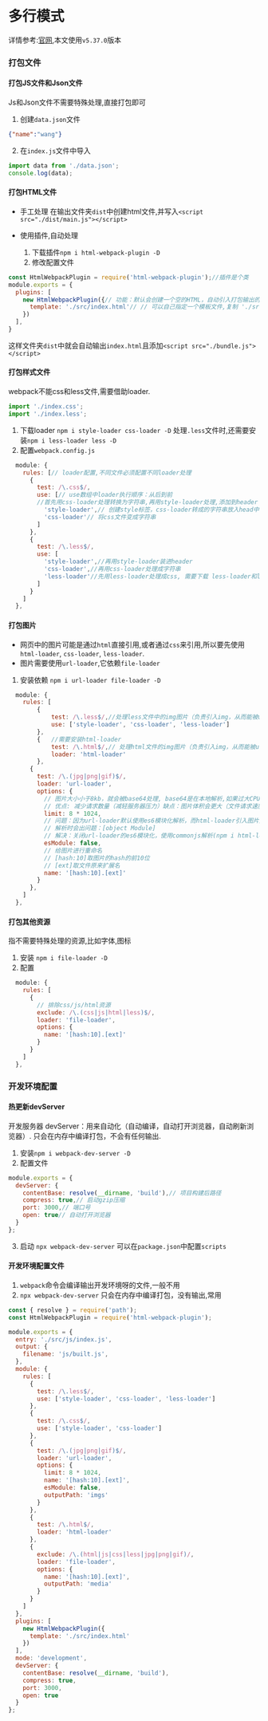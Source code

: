 # 多行模式


详情参考:[官网](https://webpack.docschina.org/),本文使用`v5.37.0`版本
<!--more-->
### 打包文件
#### 打包JS文件和Json文件
Js和Json文件不需要特殊处理,直接打包即可
1. 创建`data.json`文件
```json
{"name":"wang"}
```
2. 在`index.js`文件中导入
```javascript
import data from './data.json';
console.log(data);
```

#### 打包HTML文件
- 手工处理
在输出文件夹`dist`中创建html文件,并写入`<script src="./dist/main.js"></script>`

- 使用插件,自动处理
    1. 下载插件`npm i html-webpack-plugin -D`
    2. 修改配置文件

```js
const HtmlWebpackPlugin = require('html-webpack-plugin');//插件是个类
module.exports = {
  plugins: [
    new HtmlWebpackPlugin({// 功能：默认会创建一个空的HTML，自动引入打包输出的所有资源（JS/CSS）
      template: './src/index.html'// // 可以自己指定一个模板文件,复制 './src/index.html'文件,并自动引入打包输出的所有资源（JS/CSS）
    })
  ],
}
```
这样文件夹`dist`中就会自动输出`index.html`且添加`<script src="./bundle.js"></script>`



#### 打包样式文件
webpack不能css和less文件,需要借助loader.
```js
import './index.css';
import './index.less';
```
1. 下载loader
`npm i style-loader css-loader -D`
处理`.less`文件时,还需要安装`npm i less-loader less -D`
2. 配置`webpack.config.js`

```js
  module: {
    rules: [// loader配置,不同文件必须配置不同loader处理
      {
        test: /\.css$/,
        use: [// use数组中loader执行顺序：从后到前
        //首先用css-loader处理转换为字符串,再用style-loader处理,添加到header
          'style-loader',// 创建style标签，css-loader转成的字符串放入head中
          'css-loader'// 将css文件变成字符串
        ]
      },
      {
        test: /\.less$/,
        use: [
          'style-loader',//再用style-loader装进header
          'css-loader',//再用css-loader处理成字符串
          'less-loader'//先用less-loader处理成css, 需要下载 less-loader和less
        ]
      }
    ]
  },
```
#### 打包图片
- 网页中的图片可能是通过`html`直接引用,或者通过`css`来引用,所以要先使用`html-loader`, `css-loader`, `less-loader`.
- 图片需要使用`url-loader`,它依赖`file-loader`

1. 安装依赖
`npm i url-loader file-loader -D`

```js
  module: {
    rules: [
        {
            test: /\.less$/,//处理less文件中的img图片（负责引入img，从而能被url-loader进行处理）
            use: ['style-loader', 'css-loader', 'less-loader']
        },
        {   //需要安装html-loader
            test: /\.html$/,// 处理html文件的img图片（负责引入img，从而能被url-loader进行处理）
            loader: 'html-loader'
        },
      {
        test: /\.(jpg|png|gif)$/,
        loader: 'url-loader',
        options: {
          // 图片大小小于8kb，就会被base64处理, base64是在本地解析,如果过大CPU压力会很大
          // 优点: 减少请求数量（减轻服务器压力）缺点：图片体积会更大（文件请求速度更慢）
          limit: 8 * 1024,
          // 问题：因为url-loader默认使用es6模块化解析，而html-loader引入图片是commonjs
          // 解析时会出问题：[object Module]
          // 解决：关闭url-loader的es6模块化，使用commonjs解析(npm i html-loader@0.5已经解决这个问题)
          esModule: false,
          // 给图片进行重命名
          // [hash:10]取图片的hash的前10位
          // [ext]取文件原来扩展名
          name: '[hash:10].[ext]'
        }
      },
    ]
  },
```

#### 打包其他资源
指不需要特殊处理的资源,比如字体,图标
1. 安装
`npm i file-loader -D`
2. 配置
```js
  module: {
    rules: [
      {
        // 排除css/js/html资源
        exclude: /\.(css|js|html|less)$/,
        loader: 'file-loader',
        options: {
          name: '[hash:10].[ext]'
        }
      }
    ]
  },
```

### 开发环境配置
#### 热更新devServer
开发服务器 devServer：用来自动化（自动编译，自动打开浏览器，自动刷新浏览器）.
只会在内存中编译打包，不会有任何输出.
1. 安装`npm i webpack-dev-server -D`
2. 配置文件
```js
module.exports = {
  devServer: {
    contentBase: resolve(__dirname, 'build'),// 项目构建后路径
    compress: true,// 启动gzip压缩
    port: 3000,// 端口号
    open: true// 自动打开浏览器
  }
};
```
3. 启动
`npx webpack-dev-server`
可以在`package.json`中配置`scripts`


#### 开发环境配置文件
1. `webpack`命令会编译输出开发环境呀的文件,一般不用
2. `npx webpack-dev-server` 只会在内存中编译打包，没有输出,常用

```js
const { resolve } = require('path');
const HtmlWebpackPlugin = require('html-webpack-plugin');

module.exports = {
  entry: './src/js/index.js',
  output: {
    filename: 'js/built.js',
  },
  module: {
    rules: [
      {
        test: /\.less$/,
        use: ['style-loader', 'css-loader', 'less-loader']
      },
      {
        test: /\.css$/,
        use: ['style-loader', 'css-loader']
      },
      {
        test: /\.(jpg|png|gif)$/,
        loader: 'url-loader',
        options: {
          limit: 8 * 1024,
          name: '[hash:10].[ext]',
          esModule: false,
          outputPath: 'imgs'
        }
      },
      {
        test: /\.html$/,
        loader: 'html-loader'
      },
      {
        exclude: /\.(html|js|css|less|jpg|png|gif)/,
        loader: 'file-loader',
        options: {
          name: '[hash:10].[ext]',
          outputPath: 'media'
        }
      }
    ]
  },
  plugins: [
    new HtmlWebpackPlugin({
      template: './src/index.html'
    })
  ],
  mode: 'development',
  devServer: {
    contentBase: resolve(__dirname, 'build'),
    compress: true,
    port: 3000,
    open: true
  }
};
```